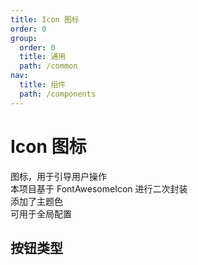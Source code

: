 ```yaml
---
title: Icon 图标
order: 0
group:
  order: 0
  title: 通用
  path: /common
nav:
  title: 组件
  path: /components
---
```


# Icon 图标

图标，用于引导用户操作  
本项目基于 FontAwesomeIcon 进行二次封装  
添加了主题色  
可用于全局配置

## 按钮类型

<code src="./demo/base.tsx"></code>
